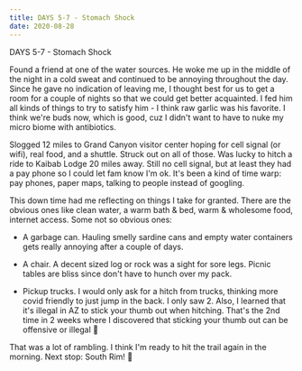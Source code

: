 ```yaml
---
title: DAYS 5-7 - Stomach Shock
date: 2020-08-28
---
```

DAYS 5-7 - Stomach Shock

Found a friend at one of the water sources. He woke me up in the middle of the night in a cold sweat and continued to be annoying throughout the day. Since he gave no indication of leaving me, I thought best for us to get a room for a couple of nights so that we could get better acquainted. I fed him all kinds of things to try to satisfy him - I think raw garlic was his favorite. I think we're buds now, which is good, cuz I didn't want to have to nuke my micro biome with antibiotics.

Slogged 12 miles to Grand Canyon visitor center hoping for cell signal (or wifi), real food, and a shuttle. Struck out on all of those. Was lucky to hitch a ride to Kaibab Lodge 20 miles away. Still no cell signal, but at least they had a pay phone so I could let fam know I'm ok. It's been a kind of time warp: pay phones, paper maps, talking to people instead of googling.

This down time had me reflecting on things I take for granted. There are the obvious ones like clean water, a warm bath & bed, warm & wholesome food, internet access. Some not so obvious ones:

- A garbage can. Hauling smelly sardine cans and empty water containers gets really annoying after a couple of days.

- A chair. A decent sized log or rock was a sight for sore legs. Picnic tables are bliss since don't have to hunch over my pack.

- Pickup trucks. I would only ask for a hitch from trucks, thinking more covid friendly to just jump in the back. I only saw 2. Also, I learned that it's illegal in AZ to stick your thumb out when hitching. That's the 2nd time in 2 weeks where I discovered that sticking your thumb out can be offensive or illegal 🤔

That was a lot of rambling. I think I'm ready to hit the trail again in the morning. Next stop: South Rim! 🤞
